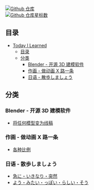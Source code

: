 <div class="sheild-card">
  <div>
    <a href="https://github.com/maodaisuki/til">
      <img src="https://img.shields.io/badge/Github-%E4%BB%93%E5%BA%93-green" alt="Github 仓库"/>
    </a>
  </div>
  <div>
    <a href="https://github.com/maodaisuki/til">
      <img src="https://img.shields.io/github/stars/maodaisuki/til" alt="Github 仓库星标数"/>
    </a>
  </div>
</div>

## 目录

- [Today I Learned](#today-i-learned)
  - [目录](#目录)
  - [分类](#分类)
    * [Blender - 开源 3D 建模软件](#blender)
    * [作画 - 做动画 X 路一条](#sakuga)
    * [日语 - 散歩しましょう](#nihongo)

## 分类

<h3 id='blender'>Blender - 开源 3D 建模软件</h3>

- [将任何模型变为线稿](blender/blender-line.md)

<h3 id='sakuga'>作画 - 做动画 X 路一条</h3>

* [各种比例](sakuga/sakuga-ratio.md)

<h3 id='nihongo'>日语 - 散歩しましょう</h3>

* [急に・いきなり・突然](nihongo/kyuuni.md)
* [よう・みたい・っぽい・らしい・そう](nihongo/you.md)

